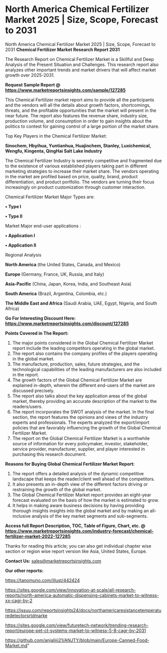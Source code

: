 # North America Chemical Fertilizer Market 2025 | Size, Scope, Forecast to 2031
North America Chemical Fertilizer Market 2025 | Size, Scope, Forecast to 2031
<strong>Chemical Fertilizer Market Research Report 2031</strong>

The Research Report on Chemical Fertilizer Market is a Skillful and Deep Analysis of the Present Situation and Challenges. This research report also analyzes other important trends and market drivers that will affect market growth over 2025-2031.

<strong>Request Sample Report @ <a href=https://www.marketreportsinsights.com/sample/127285>https://www.marketreportsinsights.com/sample/127285</a></strong>

This Chemical Fertilizer market report aims to provide all the participants and the vendors will all the details about growth factors, shortcomings, threats, and the profitable opportunities that the market will present in the near future. The report also features the revenue share, industry size, production volume, and consumption in order to gain insights about the politics to contest for gaining control of a large portion of the market share.

Top Key Players in the Chemical Fertilizer Market:

<strong>Sinochem, Hbyihua, Yuntianhua, Huajinchem, Stanley, Luxichemical, Wengfu, Kingenta, QingHai Salt Lake Industry</strong>

The Chemical Fertilizer Industry is severely competitive and fragmented due to the existence of various established players taking part in different marketing strategies to increase their market share. The vendors operating in the market are profiled based on price, quality, brand, product differentiation, and product portfolio. The vendors are turning their focus increasingly on product customization through customer interaction.

Chemical Fertilizer Market Major Types are:

<strong>• Type I

• Type II</strong>

Market Major end-user applications :

<strong>• Application I

• Application II</strong>

Regional Analysis

</u><strong><b>North America</b></strong> (the United States, Canada, and Mexico)

<strong><b>Europe </b></strong>(Germany, France, UK, Russia, and Italy)

<strong><b>Asia-Pacific</b></strong> (China, Japan, Korea, India, and Southeast Asia)

<strong><b>South America</b></strong> (Brazil, Argentina, Colombia, etc.)

<strong><b>The Middle East and Africa</b></strong> (Saudi Arabia, UAE, Egypt, Nigeria, and South Africa)

<strong>Go For Interesting Discount Here: <a href=https://www.marketreportsinsights.com/discount/127285>https://www.marketreportsinsights.com/discount/127285</a></strong>

<strong>Points Covered in The Report:</strong>
<ol>
  <li>The major points considered in the Global Chemical Fertilizer Market report include the leading competitors operating in the global market.</li>
  <li>The report also contains the company profiles of the players operating in the global market.</li>
  <li>The manufacture, production, sales, future strategies, and the technological capabilities of the leading manufacturers are also included in the report.</li>
  <li>The growth factors of the Global Chemical Fertilizer Market are explained in-depth, wherein the different end-users of the market are discussed precisely.</li>
  <li>The report also talks about the key application areas of the global market, thereby providing an accurate description of the market to the readers/users.</li>
  <li>The report incorporates the SWOT analysis of the market. In the final section, the report features the opinions and views of the industry experts and professionals. The experts analyzed the export/import policies that are favorably influencing the growth of the Global Chemical Fertilizer Market.</li>
  <li>The report on the Global Chemical Fertilizer Market is a worthwhile source of information for every policymaker, investor, stakeholder, service provider, manufacturer, supplier, and player interested in purchasing this research document.</li>
</ol>
<strong>Reasons for Buying Global Chemical Fertilizer Market Report:</strong>

<ol>
  <li>The report offers a detailed analysis of the dynamic competitive landscape that keeps the reader/client well ahead of the competitors.</li>
  <li>It also presents an in-depth view of the different factors driving or restraining the growth of the global market.</li>
  <li>The Global Chemical Fertilizer Market report provides an eight-year forecast evaluated on the basis of how the market is estimated to grow.</li>
  <li>It helps in making aware business decisions by having providing thorough insights insights into the global market and by making an all-inclusive analysis of the key market segments and sub-segments.</li>
</ol>
<strong>Access full Report Description, TOC, Table of Figure, Chart, etc. @ <a href=https://www.marketreportsinsights.com/industry-forecast/chemical-fertilizer-market-2022-127285>https://www.marketreportsinsights.com/industry-forecast/chemical-fertilizer-market-2022-127285</a></strong>


Thanks for reading this article; you can also get individual chapter wise section or region wise report version like Asia, United States, Europe.

<strong>Contact Us:</strong>
sales@marketreportsinsights.com

<strong>Our other reports:</strong>

<a href=https://tanomuno.com/illust/442424>https://tanomuno.com/illust/442424</a>

<a href=https://sites.google.com/view/innovation-at-scale/all-research-reports/north-america-automatic-dispensing-cabinets-market-to-witness-xx-cagr-by-2>https://sites.google.com/view/innovation-at-scale/all-research-reports/north-america-automatic-dispensing-cabinets-market-to-witness-xx-cagr-by-2</a>

<a href=https://issuu.com/reportsinsights24/docs/northamericaresistancetemperaturedetectorsrtdmarke>https://issuu.com/reportsinsights24/docs/northamericaresistancetemperaturedetectorsrtdmarke</a>

<a href=https://sites.google.com/view/futuretech-network/trending-research-report/europe-pet-ct-systems-market-to-witness-5-8-cagr-by-2031>https://sites.google.com/view/futuretech-network/trending-research-report/europe-pet-ct-systems-market-to-witness-5-8-cagr-by-2031</a>

<a href=https://github.com/anjaliiii21/ANJTY/blob/main/Europe-Canned-Food-Market.md>https://github.com/anjaliiii21/ANJTY/blob/main/Europe-Canned-Food-Market.md</a>"
